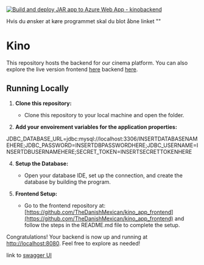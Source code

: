 [![Build and deploy JAR app to Azure Web App - kinobackend](https://github.com/TheDanishMexican/kino_app_backend/actions/workflows/main_kinobackend.yml/badge.svg)](https://github.com/TheDanishMexican/kino_app_backend/actions/workflows/main_kinobackend.yml)

Hvis du ønsker at køre programmet skal du blot åbne linket "" 

# Kino

This repository hosts the backend for our cinema platform. You can also explore the live version frontend [here](https://lemon-tree-0aebf7903.5.azurestaticapps.net) backend [here](https://kinobackend.azurewebsites.net).

## Running Locally

1. **Clone this repository:**

    - Clone this repository to your local machine and open the folder.

2. **Add your envoirement variables for the application properties:**

JDBC_DATABASE_URL=jdbc:mysql://localhost:3306/INSERTDATABASENAMEHERE;JDBC_PASSWORD=INSERTDBPASSWORDHERE;JDBC_USERNAME=INSERTDBUSERNAMEHERE;SECRET_TOKEN=INSERTSECRETTOKENHERE

4. **Setup the Database:**

    - Open your database IDE, set up the connection, and create the database by building the program.


6. **Frontend Setup:**
    - Go to the frontend repository at: [https://github.com/TheDanishMexican/kino_app_frontend](https://github.com/TheDanishMexican/kino_app_frontend) and follow the steps in the README.md file to complete the setup.

Congratulations! Your backend is now up and running at [http://localhost:8080](http://localhost:8080). Feel free to explore as needed!

link to [swagger UI](http://localhost:8080/swagger-ui/index.html#/)


